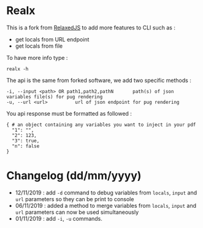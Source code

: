 # Realx

This is a fork from [RelaxedJS](https://github.com/RelaxedJS/ReLaXed/wiki/Command-line-options) to add more features to CLI such as : 
* get locals from URL endpoint
* get locals from file

To have more info type :

```
realx -h
```

The api is the same from forked software, we add two specific methods :

```
-i, --input <path> OR path1,path2,pathN       path(s) of json variables file(s) for pug rendering
-u, --url <url>          url of json endpoint for pug rendering
```

You api response must be formatted as followed : 

```
{ # an object containing any variables you want to inject in your pdf
  "1": "",
  "2": 123,
  "3": true,
  "n": false
}
```

# Changelog (dd/mm/yyyy)

* 12/11/2019 : add ``-d`` command to debug variables from ``locals``, ``input`` and ``url`` parameters so they can be print to console
* 06/11/2019 : added a method to merge variables from ``locals``, ``input`` and ``url`` parameters can now be used simultaneously
* 01/11/2019 : add ``-i``, ``-u`` commands.
